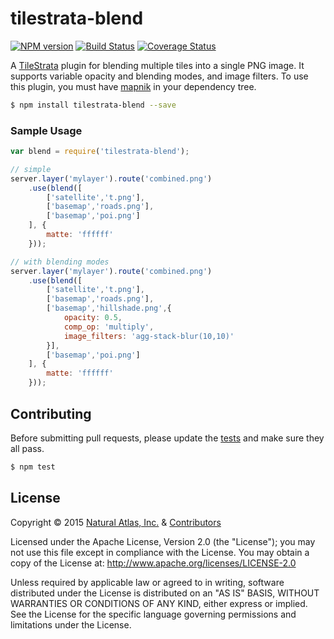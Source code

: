 # tilestrata-blend
[![NPM version](http://img.shields.io/npm/v/tilestrata-blend.svg?style=flat)](https://www.npmjs.org/package/tilestrata-blend)
[![Build Status](https://travis-ci.org/naturalatlas/tilestrata-blend.svg)](https://travis-ci.org/naturalatlas/tilestrata-blend)
[![Coverage Status](http://img.shields.io/coveralls/naturalatlas/tilestrata-blend/master.svg?style=flat)](https://coveralls.io/r/naturalatlas/tilestrata-blend)

A [TileStrata](https://github.com/naturalatlas/tilestrata) plugin for blending multiple tiles into a single PNG image. It supports variable opacity and blending modes, and image filters. To use this plugin, you must have [mapnik](https://www.npmjs.com/package/mapnik) in your dependency tree.

```sh
$ npm install tilestrata-blend --save
```

### Sample Usage

```js
var blend = require('tilestrata-blend');

// simple
server.layer('mylayer').route('combined.png')
    .use(blend([
        ['satellite','t.png'],
        ['basemap','roads.png'],
        ['basemap','poi.png']
    ], {
        matte: 'ffffff'
    }));

// with blending modes
server.layer('mylayer').route('combined.png')
    .use(blend([
        ['satellite','t.png'],
        ['basemap','roads.png'],
        ['basemap','hillshade.png',{
            opacity: 0.5,
            comp_op: 'multiply',
            image_filters: 'agg-stack-blur(10,10)'
        }],
        ['basemap','poi.png']
    ], {
        matte: 'ffffff'
    }));
```

## Contributing

Before submitting pull requests, please update the [tests](test) and make sure they all pass.

```sh
$ npm test
```

## License

Copyright &copy; 2015 [Natural Atlas, Inc.](https://github.com/naturalatlas) & [Contributors](https://github.com/naturalatlas/tilestrata-blend/graphs/contributors)

Licensed under the Apache License, Version 2.0 (the "License"); you may not use this file except in compliance with the License. You may obtain a copy of the License at: http://www.apache.org/licenses/LICENSE-2.0

Unless required by applicable law or agreed to in writing, software distributed under the License is distributed on an "AS IS" BASIS, WITHOUT WARRANTIES OR CONDITIONS OF ANY KIND, either express or implied. See the License for the specific language governing permissions and limitations under the License.
